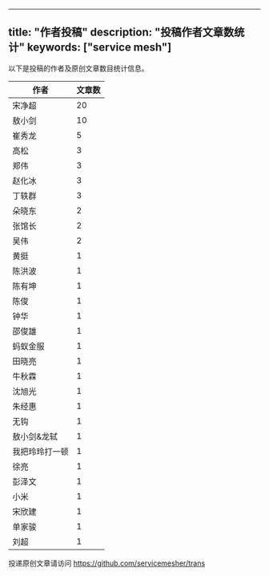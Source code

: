 
---
title: "作者投稿"
description: "投稿作者文章数统计"
keywords: ["service mesh"]
---

以下是投稿的作者及原创文章数目统计信息。

| 作者 | 文章数 |
| ---- | ---- |
|宋净超 | 20|
|敖小剑 | 10|
|崔秀龙 | 5|
|高松 | 3|
|郑伟 | 3|
|赵化冰 | 3|
|丁轶群 | 3|
|朵晓东 | 2|
|张馆长 | 2|
|吴伟 | 2|
|黄挺 | 1|
|陈洪波 | 1|
|陈有坤 | 1|
|陈俊 | 1|
|钟华 | 1|
|邵俊雄 | 1|
|蚂蚁金服 | 1|
|田晓亮 | 1|
|牛秋霖 | 1|
|沈旭光 | 1|
|朱经惠 | 1|
|无钩 | 1|
|敖小剑&龙轼 | 1|
|我把玲玲打一顿 | 1|
|徐亮 | 1|
|彭泽文 | 1|
|小米 | 1|
|宋欣建 | 1|
|单家骏 | 1|
|刘超 | 1|
投递原创文章请访问 https://github.com/servicemesher/trans
